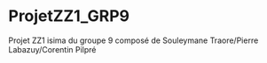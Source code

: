 # ProjetZZ1_GRP9
Projet ZZ1 isima du groupe 9 composé de Souleymane Traore/Pierre Labazuy/Corentin Pilpré
